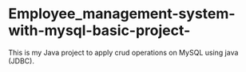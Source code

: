 # Employee_management-system-with-mysql-basic-project-
This is my Java project to apply crud operations on MySQL using java (JDBC).
